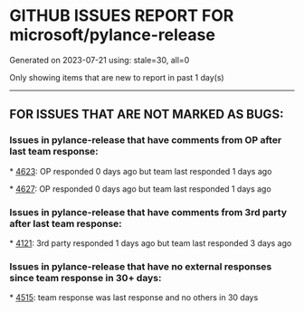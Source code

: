 
# GITHUB ISSUES REPORT FOR microsoft/pylance-release


Generated on 2023-07-21 using: stale=30, all=0


Only showing items that are new to report in past 1 day(s)


---

## FOR ISSUES THAT ARE NOT MARKED AS BUGS:


### Issues in pylance-release that have comments from OP after last team response:


\* [4623](https://github.com/microsoft/pylance-release/issues/4623 "Constantly hogs CPU (occurred in conjunction with databricks plugin)"): OP responded 0 days ago but team last responded 1 days ago

\* [4627](https://github.com/microsoft/pylance-release/issues/4627 "Python language server stops after a few minutes"): OP responded 0 days ago but team last responded 1 days ago

### Issues in pylance-release that have comments from 3rd party after last team response:


\* [4121](https://github.com/microsoft/pylance-release/issues/4121 "Pylance runs out of memory while scanning files in workspace"): 3rd party responded 1 days ago but team last responded 3 days ago

### Issues in pylance-release that have no external responses since team response in 30+ days:


\* [4515](https://github.com/microsoft/pylance-release/issues/4515 "Auto-imports for submodules"): team response was last response and no others in 30 days
